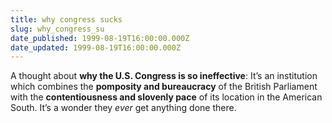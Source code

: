 ```yaml
---
title: why congress sucks
slug: why_congress_su
date_published: 1999-08-19T16:00:00.000Z
date_updated: 1999-08-19T16:00:00.000Z
---
```


A thought about **why the U.S. Congress is so ineffective**: It’s an institution which combines the **pomposity and bureaucracy** of the British Parliament with the **contentiousness and slovenly pace** of its location in the American South. It’s a wonder they *ever* get anything done there.
